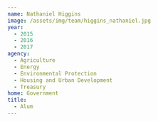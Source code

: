 ```yaml
---
name: Nathaniel Higgins
image: /assets/img/team/higgins_nathaniel.jpg
year:
  - 2015 
  - 2016
  - 2017
agency:
  - Agriculture
  - Energy
  - Environmental Protection
  - Housing and Urban Development
  - Treasury
home: Government
title:
  - Alum 
---
```

